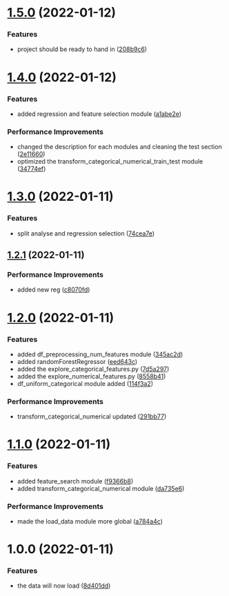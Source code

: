 # [1.5.0](https://github.com/LazyKeru/UV-AADA-BigMart/compare/v1.4.0...v1.5.0) (2022-01-12)


### Features

* project should be ready to hand in ([208b9c6](https://github.com/LazyKeru/UV-AADA-BigMart/commit/208b9c627020d874bf7a43b91f4f102523cc684e))

# [1.4.0](https://github.com/LazyKeru/UV-AADA-BigMart/compare/v1.3.0...v1.4.0) (2022-01-12)


### Features

* added regression and feature selection module ([a1abe2e](https://github.com/LazyKeru/UV-AADA-BigMart/commit/a1abe2eae459e69d6e2a8a236ba03a38619f66af))


### Performance Improvements

* changed the description for each modules and cleaning the test section ([2e11660](https://github.com/LazyKeru/UV-AADA-BigMart/commit/2e11660ad661466a5a6688048138b44827d26d36))
* optimized the transform_categorical_numerical_train_test module ([34774ef](https://github.com/LazyKeru/UV-AADA-BigMart/commit/34774ef76d2568edd99fcf1230b6cc1bb067882c))

# [1.3.0](https://github.com/LazyKeru/UV-AADA-BigMart/compare/v1.2.1...v1.3.0) (2022-01-11)


### Features

* split analyse and regression selection ([74cea7e](https://github.com/LazyKeru/UV-AADA-BigMart/commit/74cea7e03e859ae433ef22f3320f5936e1720577))

## [1.2.1](https://github.com/LazyKeru/UV-AADA-BigMart/compare/v1.2.0...v1.2.1) (2022-01-11)


### Performance Improvements

* added new reg ([c8070fd](https://github.com/LazyKeru/UV-AADA-BigMart/commit/c8070fd72add4780a07a5a7d95a8e17e9d1cead2))

# [1.2.0](https://github.com/LazyKeru/UV-AADA-BigMart/compare/v1.1.0...v1.2.0) (2022-01-11)


### Features

* added df_preprocessing_num_features module ([345ac2d](https://github.com/LazyKeru/UV-AADA-BigMart/commit/345ac2d8b5fa35869da4d5ed9b86b13bc5768740))
* added randomForestRegressor ([eed643c](https://github.com/LazyKeru/UV-AADA-BigMart/commit/eed643ca5f8f12822aed786c330857bc886cf8d8))
* added the explore_categorical_features.py ([7d5a297](https://github.com/LazyKeru/UV-AADA-BigMart/commit/7d5a2979222c142deafd0c3827ec35e8a3536ede))
* added the explore_numerical_features.py ([8558b41](https://github.com/LazyKeru/UV-AADA-BigMart/commit/8558b41e60941303488c29b150890354aac129cc))
* df_uniform_categorical module added ([114f3a2](https://github.com/LazyKeru/UV-AADA-BigMart/commit/114f3a222dbcee1ce20ce8a2ac466fd7e85976cd))


### Performance Improvements

* transform_categorical_numerical updated ([291bb77](https://github.com/LazyKeru/UV-AADA-BigMart/commit/291bb776527e5fd9198de5ec0f0f9c07ac464ecf))

# [1.1.0](https://github.com/LazyKeru/UV-AADA-BigMart/compare/v1.0.0...v1.1.0) (2022-01-11)


### Features

* added feature_search module ([f9366b8](https://github.com/LazyKeru/UV-AADA-BigMart/commit/f9366b89cee3db279ee279e0020b712fc6a8c821))
* added transform_categorical_numerical module ([da735e6](https://github.com/LazyKeru/UV-AADA-BigMart/commit/da735e66b90017299f7de87081ecd77afb29df67))


### Performance Improvements

* made the load_data module more global ([a784a4c](https://github.com/LazyKeru/UV-AADA-BigMart/commit/a784a4c73c477042de165d85449a8e358b4ae6c9))

# 1.0.0 (2022-01-11)


### Features

* the data will now load ([8d401dd](https://github.com/LazyKeru/UV-AADA-BigMart/commit/8d401ddb1ce8f48441949af77ee5ce3da7b8d51b))
